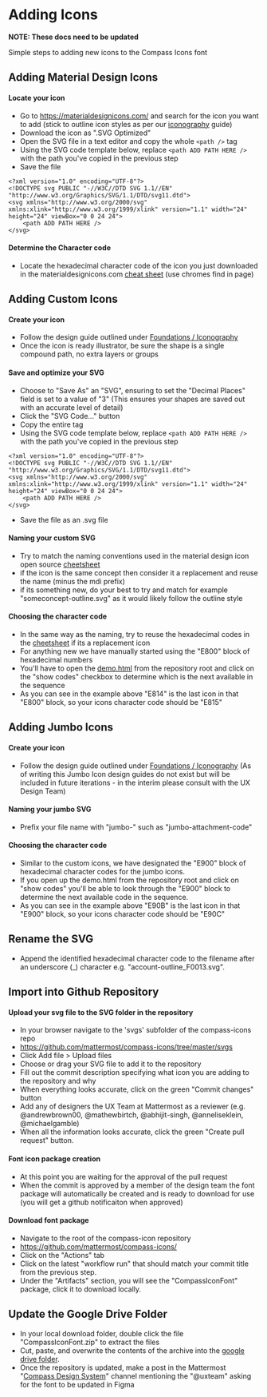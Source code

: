 # Adding Icons

**NOTE: These docs need to be updated**

Simple steps to adding new icons to the Compass Icons font

## Adding Material Design Icons

#### Locate your icon

-   Go to https://materialdesignicons.com/ and search for the icon you want to add (stick to outline icon styles as per our [iconography](https://zeroheight.com/29be2c109/p/19c648-iconography) guide)
-   Download the icon as ".SVG Optimized"
- Open the SVG file in a text editor and copy the whole `<path />` tag
- Using the SVG code template below, replace `<path ADD PATH HERE />` with the path you've copied in the previous step
- Save the file

```SVG
<?xml version="1.0" encoding="UTF-8"?>
<!DOCTYPE svg PUBLIC "-//W3C//DTD SVG 1.1//EN" "http://www.w3.org/Graphics/SVG/1.1/DTD/svg11.dtd">
<svg xmlns="http://www.w3.org/2000/svg" xmlns:xlink="http://www.w3.org/1999/xlink" version="1.1" width="24" height="24" viewBox="0 0 24 24"> 
    <path ADD PATH HERE />
</svg>
```

#### **Determine the Character code**

-   Locate the hexadecimal character code of the icon you just downloaded in the materialdesignicons.com [cheat sheet](https://cdn.materialdesignicons.com/5.3.45/) (use chromes find in page)

## Adding Custom Icons

#### Create your icon

-   Follow the design guide outlined under [Foundations / Iconography](https://zeroheight.com/29be2c109/p/19c648-iconography)
-   Once the icon is ready illustrator, be sure the shape is a single compound path, no extra layers or groups

#### Save and optimize your SVG

-   Choose to "Save As" an "SVG", ensuring to set the "Decimal Places" field is set to a value of "3" (This ensures your shapes are saved out with an accurate level of detail)
-   Click the "SVG Code..." button
-   Copy the entire <path> tag
-   Using the SVG code template below, replace `<path ADD PATH HERE />` with the path you've copied in the previous step

```SVG
<?xml version="1.0" encoding="UTF-8"?>
<!DOCTYPE svg PUBLIC "-//W3C//DTD SVG 1.1//EN" "http://www.w3.org/Graphics/SVG/1.1/DTD/svg11.dtd">
<svg xmlns="http://www.w3.org/2000/svg" xmlns:xlink="http://www.w3.org/1999/xlink" version="1.1" width="24" height="24" viewBox="0 0 24 24"> 
    <path ADD PATH HERE />
</svg>
```

- Save the file as an .svg file

#### Naming your custom SVG

-   Try to match the naming conventions used in the material design icon open source [cheetsheet](https://cdn.materialdesignicons.com/5.3.45/)
-   if the icon is the same concept then consider it a replacement and reuse the name (minus the mdi prefix)
-   if its something new, do your best to try and match for example "someconcept-outline.svg" as it would likely follow the outline style

#### Choosing the character code

-   In the same way as the naming, try to reuse the hexadecimal codes in the [cheetsheet](https://cdn.materialdesignicons.com/5.3.45/) if its a replacement icon
-   For anything new we have manually started using the "E800" block of hexadecimal numbers
-   You'll have to open the [demo.html](https://drive.google.com/open?id=1fEKMDa3hdaAunc7g8-inVKxH50PGYymO&authuser=michael.gamble%40mattermost.com&usp=drive_fs) from the repository root and click on the "show codes" checkbox to determine which is the next available in the sequence
-   As you can see in the example above "E814" is the last icon in that "E800" block, so your icons character code should be "E815"

## Adding Jumbo Icons

#### Create your icon

-   Follow the design guide outlined under [Foundations / Iconography](https://zeroheight.com/29be2c109/p/19c648-iconography) (As of writing this Jumbo Icon design guides do not exist but will be included in future iterations - in the interim please consult with the UX Design Team)

#### Naming your jumbo SVG

-   Prefix your file name with "jumbo-" such as "jumbo-attachment-code"

#### Choosing the character code

-   Similar to the custom icons, we have designated the "E900" block of hexadecimal character codes for the jumbo icons.
-   If you open up the demo.html from the repository root and click on "show codes" you'll be able to look through the "E900" block to determine the next available code in the sequence.
-   As you can see in the example above "E90B" is the last icon in that "E900" block, so your icons character code should be "E90C"

## Rename the SVG

-   Append the identified hexadecimal character code to the filename after an underscore (_) character e.g. "account-outline_F0013.svg".

## Import into Github Repository

#### Upload your svg file to the SVG folder in the repository

-   In your browser navigate to the 'svgs' subfolder of the compass-icons repo
-   https://github.com/mattermost/compass-icons/tree/master/svgs
-   Click Add file > Upload files
-   Choose or drag your SVG file to add it to the repository
-   Fill out the commit description specifying what icon you are adding to the repository and why
-   When everything looks accurate, click on the green "Commit changes" button
-   Add any of designers the UX Team at Mattermost as a reviewer (e.g. @andrewbrown00, @mathewbirtch, @abhijit-singh, @anneliseklein, @michaelgamble)
-   When all the information looks accurate, click the green "Create pull request" button.

#### Font icon package creation

-   At this point you are waiting for the approval of the pull request
-   When the commit is approved by a member of the design team the font package will automatically be created and is ready to download for use (you will get a github notificaiton when approved)

#### Download font package

-   Navigate to the root of the compass-icon repository
-   https://github.com/mattermost/compass-icons/
-   Click on the "Actions" tab
-   Click on the latest "workflow run" that should match your commit title from the previous step.
-   Under the "Artifacts" section, you will see the "CompassIconFont" package, click it to download locally.

## Update the Google Drive Folder

-   In your local download folder, double click the file "CompassIconFont.zip" to extract the files
-   Cut, paste, and overwrite the contents of the archive into the [google drive folder](https://drive.google.com/open?id=1PbbhRVmXOI5BzC305qa42OjMtaVlLEYM&authuser=michael.gamble%40mattermost.com&usp=drive_fs).
-   Once the repository is updated, make a post in the Mattermost "[Compass Design System](https://community-daily.mattermost.com/core/channels/compass-design-system)" channel mentioning the "@uxteam" asking for the font to be updated in Figma
